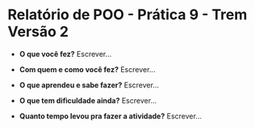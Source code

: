 # Relatório de POO - Prática 9 - Trem Versão 2

- **O que você fez?**
Escrever...

- **Com quem e como você fez?**
Escrever...

- **O que aprendeu e sabe fazer?**
Escrever...

- **O que tem dificuldade ainda?**
Escrever...

- **Quanto tempo levou pra fazer a atividade?**
Escrever...
